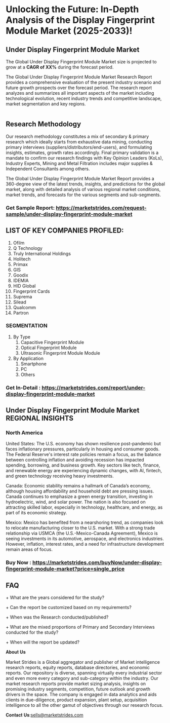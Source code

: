 <h1>Unlocking the Future: In-Depth Analysis of the Display Fingerprint Module Market (2025-2033)! </h1>
<h2>Under Display Fingerprint Module Market</h2>
<p>The Global Under Display Fingerprint Module Market size is projected to grow at a <strong>CAGR of XX%</strong> during the forecast period.</p>
<p>The Global Under Display Fingerprint Module Market Research Report provides a comprehensive evaluation of the present industry scenario and future growth prospects over the forecast period. The research report analyzes and summarizes all important aspects of the market including technological evolution, recent industry trends and competitive landscape, market segmentation and key regions.</p>
<p><img alt="" /></p>
<h2>Research Methodology</h2>
<p>Our research methodology constitutes a mix of secondary &amp; primary research which ideally starts from exhaustive data mining, conducting primary interviews (suppliers/distributors/end-users), and formulating insights, estimates, growth rates accordingly. Final primary validation is a mandate to confirm our research findings with Key Opinion Leaders (KoLs), Industry Experts, Mining and Metal Filtration includes major supplies &amp; Independent Consultants among others.</p>
<p>The Global Under Display Fingerprint Module Market Report provides a 360-degree view of the latest trends, insights, and predictions for the global market, along with detailed analysis of various regional market conditions, market trends, and forecasts for the various segments and sub-segments.</p>
<h3><strong>Get Sample Report: <a href="https://marketstrides.com/request-sample/under-display-fingerprint-module-market">https://marketstrides.com/request-sample/under-display-fingerprint-module-market</a></strong></h3>
<h2>LIST OF KEY COMPANIES PROFILED:</h2>
<ol>
<li>Ofilm</li>
<li>Q Technology</li>
<li>Truly International Holdings</li>
<li>Holitech</li>
<li>Primax</li>
<li>GIS</li>
<li>Goodix</li>
<li>IDEMIA</li>
<li>HID Global</li>
<li>Fingerprint Cards</li>
<li>Suprema</li>
<li>Silead</li>
<li>Qualcomm</li>
<li>Partron</li>
</ol>
<h3>SEGMENTATION</h3>
<ol>
<li>By Type
<ol>
<li>Capacitive Fingerprint Module</li>
<li>Optical Fingerprint Module</li>
<li>Ultrasonic Fingerprint Module Module</li>
</ol>
</li>
<li>By Application
<ol>
<li>Smartphone</li>
<li>PC</li>
<li>Others</li>
</ol>
</li>
</ol>
<h3><strong>Get In-Detail : <a href="https://marketstrides.com/report/under-display-fingerprint-module-market">https://marketstrides.com/report/under-display-fingerprint-module-market</a></strong></h3>
<h2>Under Display Fingerprint Module Market REGIONAL INSIGHTS</h2>
<h3>North America</h3>
<p>United States: The U.S. economy has shown resilience post-pandemic but faces inflationary pressures, particularly in housing and consumer goods. The Federal Reserve's interest rate policies remain a focus, as the balance between controlling inflation and avoiding recession has impacted spending, borrowing, and business growth. Key sectors like tech, finance, and renewable energy are experiencing dynamic changes, with AI, fintech, and green technology receiving heavy investments.</p>
<p>Canada: Economic stability remains a hallmark of Canada&rsquo;s economy, although housing affordability and household debt are pressing issues. Canada continues to emphasize a green energy transition, investing in hydroelectric, wind, and solar power. The nation is also focused on attracting skilled labor, especially in technology, healthcare, and energy, as part of its economic strategy.</p>
<p>Mexico: Mexico has benefited from a nearshoring trend, as companies look to relocate manufacturing closer to the U.S. market. With a strong trade relationship via USMCA (the U.S.-Mexico-Canada Agreement), Mexico is seeing investments in its automotive, aerospace, and electronics industries. However, inflation, interest rates, and a need for infrastructure development remain areas of focus.</p>
<h3><strong>Buy Now : <a href="https://marketstrides.com/buyNow/under-display-fingerprint-module-market?price=single_price">https://marketstrides.com/buyNow/under-display-fingerprint-module-market?price=single_price</a></strong></h3>
<h2>FAQ</h2>
<p>+ What are the years considered for the study?</p>
<p>+ Can the report be customized based on my requirements?</p>
<p>+ When was the Research conducted/published?</p>
<p>+ What are the mixed proportions of Primary and Secondary Interviews conducted for the study?</p>
<p>+ When will the report be updated?</p>
<p>𝐀𝐛𝐨𝐮𝐭 𝐔𝐬</p>
<p>Market Strides is a Global aggregator and publisher of Market intelligence research reports, equity reports, database directories, and economic reports. Our repository is diverse, spanning virtually every industrial sector and even more every category and sub-category within the industry. Our market research reports provide market sizing analysis, insights on promising industry segments, competition, future outlook and growth drivers in the space. The company is engaged in data analytics and aids clients in due-diligence, product expansion, plant setup, acquisition intelligence to all the other gamut of objectives through our research focus.</p>
<p>𝐂𝐨𝐧𝐭𝐚𝐜𝐭 𝐔𝐬:<a href="mailto:sells@marketstrides.com">sells@marketstrides.com</a></p>
